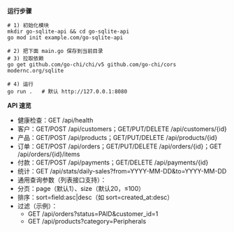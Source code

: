 **运行步骤**
```
# 1) 初始化模块
mkdir go-sqlite-api && cd go-sqlite-api
go mod init example.com/go-sqlite-api

# 2) 把下面 main.go 保存到当前目录
# 3) 拉取依赖
go get github.com/go-chi/chi/v5 github.com/go-chi/cors modernc.org/sqlite

# 4) 运行
go run .   # 默认 http://127.0.0.1:8080
```


**API 速览**
- 健康检查：GET /api/health
- 客户：GET/POST /api/customers；GET/PUT/DELETE /api/customers/{id}
- 产品：GET/POST /api/products；GET/PUT/DELETE /api/products/{id}
- 订单：GET/POST /api/orders；GET/PUT/DELETE /api/orders/{id}；GET /api/orders/{id}/items
- 付款：GET/POST /api/payments；GET/DELETE /api/payments/{id}
- 统计：GET /api/stats/daily-sales?from=YYYY-MM-DD&to=YYYY-MM-DD
- 通用查询参数（列表接口支持）：
- 分页：page（默认1）、size（默认20，≤100）
- 排序：sort=field:asc|desc（如 sort=created_at:desc）
- 过滤（示例）：
   - GET /api/orders?status=PAID&customer_id=1
   - GET /api/products?category=Peripherals
